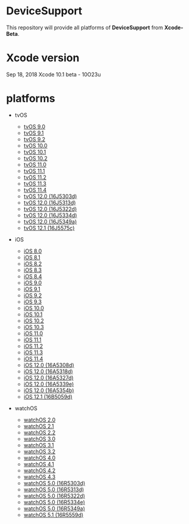 # DeviceSupport

This repository will provide all platforms of **DeviceSupport** from **Xcode-Beta**.

# Xcode version
Sep 18, 2018
Xcode 10.1 beta - 10O23u

# platforms

- tvOS
	- [tvOS 9.0](https://github.com/iOSTaiwan/DeviceSupport/tree/master/AppleTVOS.platform/9.0)
	- [tvOS 9.1](https://github.com/iOSTaiwan/DeviceSupport/tree/master/AppleTVOS.platform/9.1)
	- [tvOS 9.2](https://github.com/iOSTaiwan/DeviceSupport/tree/master/AppleTVOS.platform/9.2)
	- [tvOS 10.0](https://github.com/iOSTaiwan/DeviceSupport/tree/master/AppleTVOS.platform/10.0)
	- [tvOS 10.1](https://github.com/iOSTaiwan/DeviceSupport/tree/master/AppleTVOS.platform/10.1)
	- [tvOS 10.2](https://github.com/iOSTaiwan/DeviceSupport/tree/master/AppleTVOS.platform/10.2)
	- [tvOS 11.0](https://github.com/iOSTaiwan/DeviceSupport/tree/master/AppleTVOS.platform/11.0)
	- [tvOS 11.1](https://github.com/iOSTaiwan/DeviceSupport/tree/master/AppleTVOS.platform/11.1)
	- [tvOS 11.2](https://github.com/iOSTaiwan/DeviceSupport/tree/master/AppleTVOS.platform/11.2)
	- [tvOS 11.3](https://github.com/iOSTaiwan/DeviceSupport/tree/master/AppleTVOS.platform/11.3)
	- [tvOS 11.4](https://github.com/iOSTaiwan/DeviceSupport/tree/master/AppleTVOS.platform/11.4)
	- [tvOS 12.0 (16J5303d)](https://github.com/iOSTaiwan/DeviceSupport/tree/master/AppleTVOS.platform/12.0%20(16J5303d))
	- [tvOS 12.0 (16J5313d)](https://github.com/iOSTaiwan/DeviceSupport/tree/master/AppleTVOS.platform/12.0%20(16J5313d))
	- [tvOS 12.0 (16J5322d)](https://github.com/iOSTaiwan/DeviceSupport/tree/master/AppleTVOS.platform/12.0%20(16J5322d))
	- [tvOS 12.0 (16J5334d)](https://github.com/iOSTaiwan/DeviceSupport/tree/master/AppleTVOS.platform/12.0%20(16J5334d))	
	- [tvOS 12.0 (16J5349a)](https://github.com/iOSTaiwan/DeviceSupport/tree/master/AppleTVOS.platform/12.0%20(16J5349a))	
	- [tvOS 12.1 (16J5575c)](https://github.com/iOSTaiwan/DeviceSupport/tree/master/AppleTVOS.platform/12.1%20(16J5575c))	
- iOS
	- [iOS 8.0](https://github.com/iOSTaiwan/DeviceSupport/tree/master/iPhoneOS.platform/8.0)
	- [iOS 8.1](https://github.com/iOSTaiwan/DeviceSupport/tree/master/iPhoneOS.platform/8.1)
	- [iOS 8.2](https://github.com/iOSTaiwan/DeviceSupport/tree/master/iPhoneOS.platform/8.2)
	- [iOS 8.3](https://github.com/iOSTaiwan/DeviceSupport/tree/master/iPhoneOS.platform/8.3)
	- [iOS 8.4](https://github.com/iOSTaiwan/DeviceSupport/tree/master/iPhoneOS.platform/8.4)
	- [iOS 9.0](https://github.com/iOSTaiwan/DeviceSupport/tree/master/iPhoneOS.platform/9.0)
	- [iOS 9.1](https://github.com/iOSTaiwan/DeviceSupport/tree/master/iPhoneOS.platform/9.1)
	- [iOS 9.2](https://github.com/iOSTaiwan/DeviceSupport/tree/master/iPhoneOS.platform/9.2)
	- [iOS 9.3](https://github.com/iOSTaiwan/DeviceSupport/tree/master/iPhoneOS.platform/9.3)
	- [iOS 10.0](https://github.com/iOSTaiwan/DeviceSupport/tree/master/iPhoneOS.platform/10.0)
	- [iOS 10.1](https://github.com/iOSTaiwan/DeviceSupport/tree/master/iPhoneOS.platform/10.1)
	- [iOS 10.2](https://github.com/iOSTaiwan/DeviceSupport/tree/master/iPhoneOS.platform/10.2)
	- [iOS 10.3](https://github.com/iOSTaiwan/DeviceSupport/tree/master/iPhoneOS.platform/10.3)
	- [iOS 11.0](https://github.com/iOSTaiwan/DeviceSupport/tree/master/iPhoneOS.platform/11.0)
	- [iOS 11.1](https://github.com/iOSTaiwan/DeviceSupport/tree/master/iPhoneOS.platform/11.1)
	- [iOS 11.2](https://github.com/iOSTaiwan/DeviceSupport/tree/master/iPhoneOS.platform/11.2)
	- [iOS 11.3](https://github.com/iOSTaiwan/DeviceSupport/tree/master/iPhoneOS.platform/11.3)
	- [iOS 11.4](https://github.com/iOSTaiwan/DeviceSupport/tree/master/iPhoneOS.platform/11.4)
	- [iOS 12.0 (16A5308d)](https://github.com/iOSTaiwan/DeviceSupport/tree/master/iPhoneOS.platform/12.0%20(16A5308d))
	- [iOS 12.0 (16A5318d)](https://github.com/iOSTaiwan/DeviceSupport/tree/master/iPhoneOS.platform/12.0%20(16A5318d))
	- [iOS 12.0 (16A5327d)](https://github.com/iOSTaiwan/DeviceSupport/tree/master/iPhoneOS.platform/12.0%20(16A5327d))
	- [iOS 12.0 (16A5339e)](https://github.com/iOSTaiwan/DeviceSupport/tree/master/iPhoneOS.platform/12.0%20(16A5339e))
	- [iOS 12.0 (16A5354b)](https://github.com/iOSTaiwan/DeviceSupport/tree/master/iPhoneOS.platform/12.0%20(16A5354b))
	- [iOS 12.1 (16B5059d)](https://github.com/iOSTaiwan/DeviceSupport/tree/master/iPhoneOS.platform/12.1%20(16B5059d))


- watchOS
	- [watchOS 2.0](https://github.com/iOSTaiwan/DeviceSupport/tree/master/WatchOS.platform/2.0)
	- [watchOS 2.1](https://github.com/iOSTaiwan/DeviceSupport/tree/master/WatchOS.platform/2.1)
	- [watchOS 2.2](https://github.com/iOSTaiwan/DeviceSupport/tree/master/WatchOS.platform/2.2)
	- [watchOS 3.0](https://github.com/iOSTaiwan/DeviceSupport/tree/master/WatchOS.platform/3.0)
	- [watchOS 3.1](https://github.com/iOSTaiwan/DeviceSupport/tree/master/WatchOS.platform/3.1)
	- [watchOS 3.2](https://github.com/iOSTaiwan/DeviceSupport/tree/master/WatchOS.platform/3.2)
	- [watchOS 4.0](https://github.com/iOSTaiwan/DeviceSupport/tree/master/WatchOS.platform/4.0)
	- [watchOS 4.1](https://github.com/iOSTaiwan/DeviceSupport/tree/master/WatchOS.platform/4.1)
	- [watchOS 4.2](https://github.com/iOSTaiwan/DeviceSupport/tree/master/WatchOS.platform/4.2)
	- [watchOS 4.3](https://github.com/iOSTaiwan/DeviceSupport/tree/master/WatchOS.platform/4.3)
	- [watchOS 5.0 (16R5303d)](https://github.com/iOSTaiwan/DeviceSupport/tree/master/WatchOS.platform/5.0%20(16R5303d))
	- [watchOS 5.0 (16R5313d)](https://github.com/iOSTaiwan/DeviceSupport/tree/master/WatchOS.platform/5.0%20(16R5313d))
	- [watchOS 5.0 (16R5322d)](https://github.com/iOSTaiwan/DeviceSupport/tree/master/WatchOS.platform/5.0%20(16R5322d))
	- [watchOS 5.0 (16R5334e)](https://github.com/iOSTaiwan/DeviceSupport/tree/master/WatchOS.platform/5.0%20(16R5334e))
	- [watchOS 5.0 (16R5349a)](https://github.com/iOSTaiwan/DeviceSupport/tree/master/WatchOS.platform/5.0%20(16R5349a))
	- [watchOS 5.1 (16R5559d)](https://github.com/iOSTaiwan/DeviceSupport/tree/master/WatchOS.platform/5.1%20(16R5559d))

